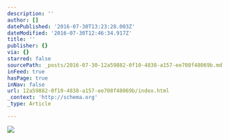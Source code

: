 ```yaml
---
description: ''
author: []
datePublished: '2016-07-30T13:23:28.003Z'
dateModified: '2016-07-30T12:46:34.917Z'
title: ''
publisher: {}
via: {}
starred: false
sourcePath: _posts/2016-07-30-12a59882-0f10-4838-a157-ee708f48069b.md
inFeed: true
hasPage: true
inNav: false
url: 12a59882-0f10-4838-a157-ee708f48069b/index.html
_context: 'http://schema.org'
_type: Article

---
```

![](https://the-grid-user-content.s3-us-west-2.amazonaws.com/9868a720-17ef-4451-a54d-c1e972594ad8.jpg)